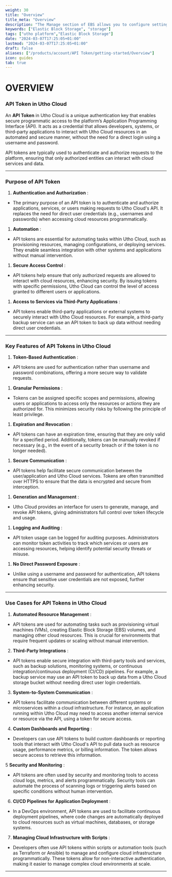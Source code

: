```yaml
---
weight: 30
title: "Overview"
title_meta: "Overview"
description: "The Manage section of EBS allows you to configure settings, resize volumes, attach or detach them from instances, and destroy volumes when no longer needed."
keywords: ["Elastic Block Storage", "storage"]
tags: ["utho platform","Elastic Block Storage"]
date: "2024-03-07T17:25:05+01:00"
lastmod: "2024-03-07T17:25:05+01:00"
draft: false 
aliases: ["/products/account/API Token/getting-started/Overview"]
icon: guides
tab: true
---
```

# OVERVIEW

### **API Token in Utho Cloud**

An **API Token** in Utho Cloud is a unique authentication key that enables secure programmatic access to the platform’s Application Programming Interface (API). It acts as a credential that allows developers, systems, or third-party applications to interact with Utho Cloud resources in an automated and secure manner, without the need for a direct login using a username and password.

API tokens are typically used to authenticate and authorize requests to the platform, ensuring that only authorized entities can interact with cloud services and data.

---

### **Purpose of API Token**

1. **Authentication and Authorization** :

* The primary purpose of an API token is to authenticate and authorize applications, services, or users making requests to Utho Cloud's API. It replaces the need for direct user credentials (e.g., usernames and passwords) when accessing cloud resources programmatically.

1. **Automation** :

* API tokens are essential for automating tasks within Utho Cloud, such as provisioning resources, managing configurations, or deploying services. They enable seamless integration with other systems and applications without manual intervention.

1. **Secure Access Control** :

* API tokens help ensure that only authorized requests are allowed to interact with cloud resources, enhancing security. By issuing tokens with specific permissions, Utho Cloud can control the level of access granted to different users or applications.

1. **Access to Services via Third-Party Applications** :

* API tokens enable third-party applications or external systems to securely interact with Utho Cloud resources. For example, a third-party backup service can use an API token to back up data without needing direct user credentials.

---

### **Key Features of API Tokens in Utho Cloud**

1. **Token-Based Authentication** :

* API tokens are used for authentication rather than username and password combinations, offering a more secure way to validate requests.

1. **Granular Permissions** :

* Tokens can be assigned specific scopes and permissions, allowing users or applications to access only the resources or actions they are authorized for. This minimizes security risks by following the principle of least privilege.

1. **Expiration and Revocation** :

* API tokens can have an expiration time, ensuring that they are only valid for a specified period. Additionally, tokens can be manually revoked if necessary (e.g., in the event of a security breach or if the token is no longer needed).

1. **Secure Communication** :

* API tokens help facilitate secure communication between the user/application and Utho Cloud services. Tokens are often transmitted over HTTPS to ensure that the data is encrypted and secure from interception.

1. **Generation and Management** :

* Utho Cloud provides an interface for users to generate, manage, and revoke API tokens, giving administrators full control over token lifecycle and usage.

1. **Logging and Auditing** :

* API token usage can be logged for auditing purposes. Administrators can monitor token activities to track which services or users are accessing resources, helping identify potential security threats or misuse.

1. **No Direct Password Exposure** :

* Unlike using a username and password for authentication, API tokens ensure that sensitive user credentials are not exposed, further enhancing security.

---

### **Use Cases for API Tokens in Utho Cloud**

1. **Automated Resource Management** :

* API tokens are used for automating tasks such as provisioning virtual machines (VMs), creating Elastic Block Storage (EBS) volumes, and managing other cloud resources. This is crucial for environments that require frequent updates or scaling without manual intervention.

2. **Third-Party Integrations** :

* API tokens enable secure integration with third-party tools and services, such as backup solutions, monitoring systems, or continuous integration/continuous deployment (CI/CD) pipelines. For example, a backup service may use an API token to back up data from a Utho Cloud storage bucket without needing direct user login credentials.

3. **System-to-System Communication** :

* API tokens facilitate communication between different systems or microservices within a cloud infrastructure. For instance, an application running within Utho Cloud may need to access another internal service or resource via the API, using a token for secure access.

4. **Custom Dashboards and Reporting** :

* Developers can use API tokens to build custom dashboards or reporting tools that interact with Utho Cloud's API to pull data such as resource usage, performance metrics, or billing information. The token allows secure access to retrieve this information.

5 **Security and Monitoring** :

* API tokens are often used by security and monitoring tools to access cloud logs, metrics, and alerts programmatically. Security tools can automate the process of scanning logs or triggering alerts based on specific conditions without human intervention.

6. **CI/CD Pipelines for Application Deployment** :

* In a DevOps environment, API tokens are used to facilitate continuous deployment pipelines, where code changes are automatically deployed to cloud resources such as virtual machines, databases, or storage systems.

7. **Managing Cloud Infrastructure with Scripts** :

* Developers often use API tokens within scripts or automation tools (such as Terraform or Ansible) to manage and configure cloud infrastructure programmatically. These tokens allow for non-interactive authentication, making it easier to manage complex cloud environments at scale.

---
